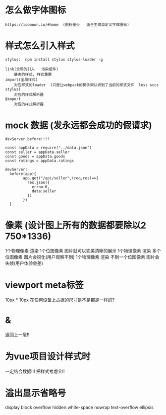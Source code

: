 # 怎么做字体图标
    https://icomoon.io/#home  (图标量少   适合生成自定义字体图标)
    
# 样式怎么引入样式
    stylus:  npm install stylus stylus-loader -g

    link(全局的引入   污染组件)
        静态的样式, 样式重置
    import(全局样式)
        对应样式的loader  (只是让webpack的脚手架认识到了当前的样式文件  less sccs stylus)
        对应的样式解析器
    @import
        对应的样式解析器
    
# mock 数据 (发永远都会成功的假请求)
    devServer.before!!!!

    const appData = require("../data.json")
    const seller = appData.seller
    const goods = appData.goods
    const ratings = appData.ratings
    
    devServer:
      before(app){
            app.get("/api/seller",(req,res)=>{
              res.json({
                errno:0,
                data:seller
              })
            })
      }    

# 像素 (设计图上所有的数据都要除以2   750*1336)
  1个物理像素 渲染 1个位图像素 图片就可以完美清晰的展示
  1个物理像素 渲染 多个位图像素 图片会锐化(用户观察不到)
  1个物理像素 渲染 不到一个位图像素 图片会失帧(用户体验会差)
  
# viewport meta标签
  10px * 10px 在任何设备上占据的尺寸是不是都是一样的?  
  
# &
  返回上一层!!
  
# 为vue项目设计样式时
  一定结合数据!!!  把样式考虑全!!
  
# 溢出显示省略号
  display block
  overflow hidden
  white-space nowrap
  text-overflow ellipsis    
